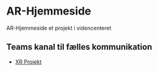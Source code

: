 # AR-Hjemmeside
AR-Hjemmeside et projekt i videncenteret


## Teams kanal til fælles kommunikation 
- [XR Projekt](https://teams.microsoft.com/l/team/19%3AtxICum_mA3mKcaApmqOqWhg6Q1PjrG2buMkYyYVS82o1%40thread.tacv2/conversations?groupId=5a2a7c6d-ec72-49bf-9687-b11eebef47a8&tenantId=17aab4ce-4b26-487e-9bea-1e2a70348bf0)
